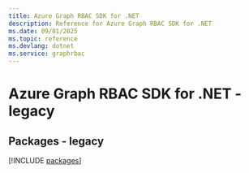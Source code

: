 ```yaml
---
title: Azure Graph RBAC SDK for .NET
description: Reference for Azure Graph RBAC SDK for .NET
ms.date: 09/01/2025
ms.topic: reference
ms.devlang: dotnet
ms.service: graphrbac
---
```

# Azure Graph RBAC SDK for .NET - legacy
## Packages - legacy
[!INCLUDE [packages](graph-rbac-index.md)]